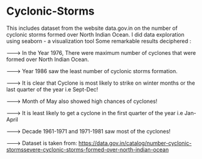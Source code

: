 # Cyclonic-Storms
This includes dataset from the website data.gov.in on the number of cyclonic storms formed over North Indian Ocean.
I did data exploration using seaborn - a visualization tool
Some remarkable results deciphered :

---> In the Year 1976, There were maximum number of cyclones that were formed over North Indian Ocean.

---> Year 1986 saw the least number of cyclonic storms formation.

---> It is clear that Cyclone is most likely to strike on winter months or the last quarter of the year i.e Sept-Dec!

---> Month of May also showed high chances of cyclones!

---> It is least likely to get a cyclone in the first quarter of the year i.e Jan-April

---> Decade 1961-1971 and 1971-1981 saw most of the cyclones!

---> Dataset is taken from: https://data.gov.in/catalog/number-cyclonic-stormssevere-cyclonic-storms-formed-over-north-indian-ocean
